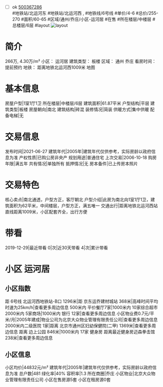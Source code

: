 - [ ] ok [500367286](https://bj.5i5j.com/ershoufang/500367286.html)  
 #地铁站/北运河东 #地铁站/北运河西 ,  #地铁线/6号线
#单价/4-6 #总价/255-270 #面积/60-65   #区域/通州/乔庄/小区-运河居 #在售 #所在楼层/中楼层 #总楼层/6层 #layout 
![layout](http://image2a.5i5j.com/bdir/layout/367260.jpg_P5.jpg) 
# 简介 
 266万,  4.30万/m² 
小区： 运河居
建筑类型： 板楼
区域： 通州 乔庄
看房时间： 提前预约
地铁： 距离地铁北运河西1009米 地图
# 基本信息 
 房屋户型|1室1厅1卫
所在楼层|中楼层/6层
建筑面积|61.87平米
户型结构|平层
建筑类型|板楼
房屋朝向|南北
建筑结构|砖混
装修情况|简装
供暖方式|集中供暖
配备电梯|无
# 交易信息 
 发布时间|2021-06-27
建筑年代|2005年|建筑年代仅供参考，实际房龄以政府信息为准
产权性质|已购公房非央产
规划用途|普通住宅
上次交易|2006-10-18
购房年限|满五年
共有情况|单独所有
抵押情况|无
房本备件|已上传房本照片
# 交易特色 
 核心卖点|南北通透，户型方正，客厅朝北
户型介绍|此房为南北向1室1厅1卫，建筑面积为62平米，中间楼层，户型方正，满五唯一
交通出行|距离地铁北运河西站直线距离1009米，小区配套齐全，出行方便
# 带看 
 2019-12-29|最近带看	 0|次|近30天带看	 4|次|累计带看
# 小区 运河居
## 小区指数 
 距 6号线 北运河西地铁站-B口 1296米|距 京东运乔建材城站 368米|高峰时间平均时速为25km/h|查看更多周边信息
500米内 平价餐厅7家|1000米内 10家综合超市
2000米内 5家商场|1000米内 银行 12家|查看更多周边信息
小区物业费0.7元/平米/月|2005年建成|物业公司为北京大众物业管理有限责任公司|查看更多周边信息
2000米内二级医院 1家|距离 北京市通州区妇幼保健院(二甲)  1369米|查看更多周边信息
距离 边上公园 846米|1000米内 17家 健身房
距离最近健身房迈森拳击馆 238米|查看更多周边信息
## 小区信息 
 小区均价|44832元/m²
建筑年代|2005年|建筑年代仅供参考，实际房龄以政府信息为准
总户数|481
绿化率|40%
容积率|1.3
所在商圈|乔庄
小区物业|北京大众物业管理有限责任公司
小区在售房源5套
小区在租房源0套
